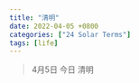 ```yaml
---
title: "清明"
date: 2022-04-05 +0800
categories: ["24 Solar Terms"]
tags: [life]
---
```


> 4月5日 今日 清明

